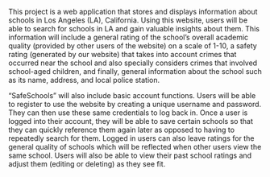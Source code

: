 This project is a web application that stores and displays information about schools in Los Angeles (LA), California. Using this website, users will be able to search for schools in LA and gain valuable insights about them. This information will include a general rating of the school’s overall academic quality (provided by other users of the website) on a scale of 1-10, a safety rating (generated by our website) that takes into account crimes that occurred near the school and also specially considers crimes that involved school-aged children, and finally, general information about the school such as its name, address, and local police station.

“SafeSchools” will also include basic account functions. Users will be able to register to use the website by creating a unique username and password. They can then use these same credentials to log back in. Once a user is logged into their account, they will be able to save certain schools so that they can quickly reference them again later as opposed to having to repeatedly search for them. Logged in users can also leave ratings for the general quality of schools which will be reflected when other users view the same school. Users will also be able to view their past school ratings and adjust them (editing or deleting) as they see fit.
